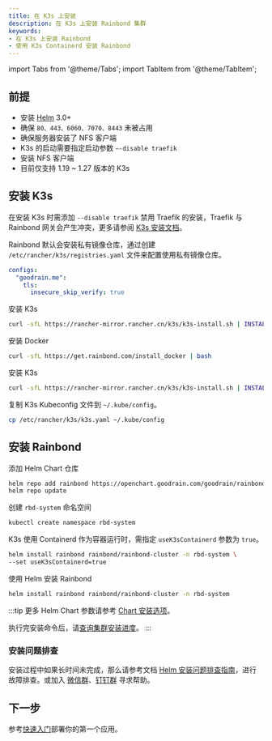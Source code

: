 ```yaml
---
title: 在 K3s 上安装
description: 在 K3s 上安装 Rainbond 集群
keywords:
- 在 K3s 上安装 Rainbond
- 使用 K3s Containerd 安装 Rainbond
---
```


import Tabs from '@theme/Tabs';
import TabItem from '@theme/TabItem';

## 前提

- 安装 [Helm](../../../ops-guide/tools/#helm-cli) 3.0+
- 确保 `80、443、6060、7070、8443` 未被占用
- 确保服务器安装了 NFS 客户端
- K3s 的启动需要指定启动参数 `–-disable traefik`
- 安装 NFS 客户端
- 目前仅支持 1.19 ~ 1.27 版本的 K3s

## 安装 K3s

在安装 K3s 时需添加 `--disable traefik` 禁用 Traefik 的安装，Traefik 与 Rainbond 网关会产生冲突，更多请参阅 [K3s 安装文档](https://docs.k3s.io/installation)。

<Tabs>
  <TabItem value="containerd" label="Containerd" default>

Rainbond 默认会安装私有镜像仓库，通过创建 `/etc/rancher/k3s/registries.yaml` 文件来配置使用私有镜像仓库。

```yaml
configs:
  "goodrain.me":
    tls:
      insecure_skip_verify: true
```

安装 K3s

```bash
curl -sfL https://rancher-mirror.rancher.cn/k3s/k3s-install.sh | INSTALL_K3S_MIRROR=cn INSTALL_K3S_EXEC="--disable traefik" INSTALL_K3S_VERSION="v1.24.10+k3s1" sh -
```

  </TabItem>
  <TabItem value="docker" label="Docker">

安装 Docker

```bash
curl -sfL https://get.rainbond.com/install_docker | bash
```

安装 K3s

```bash
curl -sfL https://rancher-mirror.rancher.cn/k3s/k3s-install.sh | INSTALL_K3S_MIRROR=cn INSTALL_K3S_EXEC="--docker --disable traefik" INSTALL_K3S_VERSION="v1.24.10+k3s1" sh -
```

  </TabItem>
</Tabs>

复制 K3s Kubeconfig 文件到 `~/.kube/config`。

```bash
cp /etc/rancher/k3s/k3s.yaml ~/.kube/config
```

## 安装 Rainbond

添加 Helm Chart 仓库

```bash
helm repo add rainbond https://openchart.goodrain.com/goodrain/rainbond
helm repo update
```

创建 `rbd-system` 命名空间

```bash
kubectl create namespace rbd-system
```

<Tabs>
  <TabItem value="containerd" label="Containerd" default>

K3s 使用 Containerd 作为容器运行时，需指定 `useK3sContainerd` 参数为 `true`。

```bash
helm install rainbond rainbond/rainbond-cluster -n rbd-system \
--set useK3sContainerd=true
```

  </TabItem>
  <TabItem value="docker" label="Docker">

使用 Helm 安装 Rainbond
```bash
helm install rainbond rainbond/rainbond-cluster -n rbd-system
```

  </TabItem>
</Tabs>

:::tip
更多 Helm Chart 参数请参考 [Chart 安装选项](../vaules-config)。

执行完安装命令后，请[查询集群安装进度](../install-from-kubernetes#4-安装进度查询)。
:::

### 安装问题排查

安装过程中如果长时间未完成，那么请参考文档 [Helm 安装问题排查指南](../../../troubleshooting/installation/helm)，进行故障排查。或加入 [微信群](/community/support#微信群)、[钉钉群](/community/support#钉钉群) 寻求帮助。

## 下一步

参考[快速入门](/docs/quick-start/getting-started/)部署你的第一个应用。
